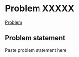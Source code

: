 # Problem XXXXX

[Problem](https://projecteuler.net/problem=)

## Problem statement
Paste problem statement here
